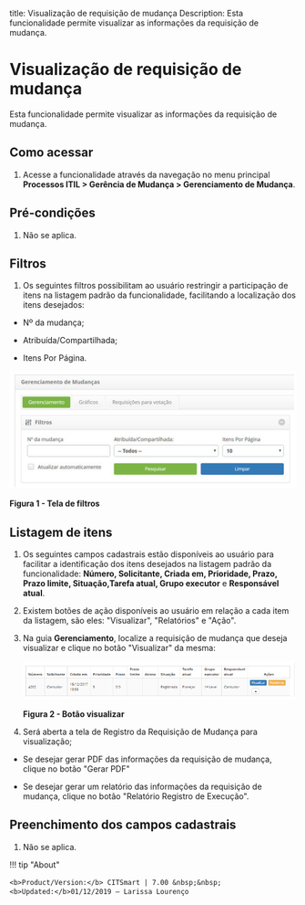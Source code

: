 title: Visualização de requisição de mudança
Description: Esta funcionalidade permite visualizar as informações da requisição de mudança.
# Visualização de requisição de mudança

Esta funcionalidade permite visualizar as informações da requisição de mudança.

Como acessar
--------------

1. Acesse a funcionalidade através da navegação no menu principal 
**Processos ITIL > Gerência de Mudança > Gerenciamento de Mudança**.

Pré-condições
---------------

1. Não se aplica.

Filtros
---------

1. Os seguintes filtros possibilitam ao usuário restringir a participação de itens na listagem padrão da funcionalidade, 
facilitando a localização dos itens desejados:

- Nº da mudança;

- Atribuída/Compartilhada;

- Itens Por Página.

![Filtros](images/vsu-mud.img1.png)

**Figura 1 - Tela de filtros**

Listagem de itens
------------------

1. Os seguintes campos cadastrais estão disponíveis ao usuário para facilitar a identificação dos itens desejados na listagem 
padrão da funcionalidade: **Número, Solicitante, Criada em, Prioridade, Prazo, Prazo limite, Situação,Tarefa atual, 
Grupo executor** e **Responsável atual**.

2. Existem botões de ação disponíveis ao usuário em relação a cada item da listagem, são eles: "Visualizar", "Relatórios" 
e "Ação".

3. Na guia **Gerenciamento**, localize a requisição de mudança que deseja visualizar e clique no botão "Visualizar" da mesma:

    ![Botão](images/vsu-mud.img2.png)
    
    **Figura 2 - Botão visualizar**
    
4. Será aberta a tela de Registro da Requisição de Mudança para visualização;

- Se desejar gerar PDF das informações da requisição de mudança, clique no botão "Gerar PDF"

- Se desejar gerar um relatório das informações da requisição de mudança, clique no botão "Relatório Registro de Execução".

Preenchimento dos campos cadastrais
------------------------------------

1. Não se aplica.

!!! tip "About"

    <b>Product/Version:</b> CITSmart | 7.00 &nbsp;&nbsp;
    <b>Updated:</b>01/12/2019 – Larissa Lourenço

